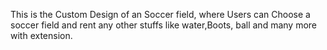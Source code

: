 This is the Custom Design of an Soccer field, where Users can Choose a soccer field and rent any other stuffs like water,Boots, ball and many more
with extension.
